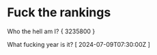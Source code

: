 # Fuck the rankings

Who the hell am I?
{ 3235800 }

What fucking year is it?
[ 2024-07-09T07:30:00Z ]
